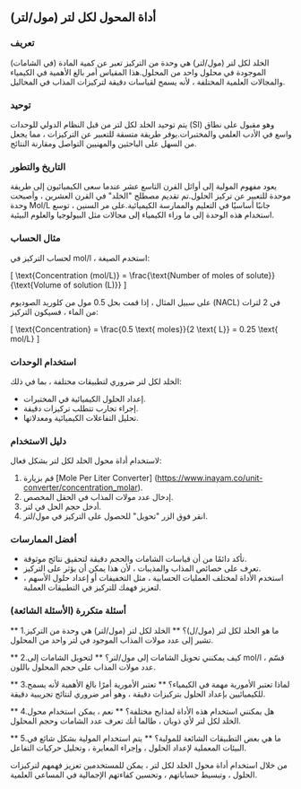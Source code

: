 ## أداة المحول لكل لتر (مول/لتر)

### تعريف
الخلد لكل لتر (مول/لتر) هي وحدة من التركيز تعبر عن كمية المادة (في الشامات) الموجودة في محلول واحد من المحلول.هذا المقياس أمر بالغ الأهمية في الكيمياء والمجالات العلمية المختلفة ، لأنه يسمح لقياسات دقيقة لتركيزات المذاب في المحاليل.

### توحيد
يتم توحيد الخلد لكل لتر من قبل النظام الدولي للوحدات (SI) وهو مقبول على نطاق واسع في الأدب العلمي والمختبرات.يوفر طريقة متسقة للتعبير عن التركيزات ، مما يجعل من السهل على الباحثين والمهنيين التواصل ومقارنة النتائج.

### التاريخ والتطور
يعود مفهوم المولية إلى أوائل القرن التاسع عشر عندما سعى الكيميائيون إلى طريقة موحدة للتعبير عن تركيز الحلول.تم تقديم مصطلح "الخلد" في القرن العشرين ، وأصبحت وحدة Mol/L جانبًا أساسيًا في التعليم والممارسة الكيميائية.على مر السنين ، توسع استخدام هذه الوحدة إلى ما وراء الكيمياء إلى مجالات مثل البيولوجيا والعلوم البيئية.

### مثال الحساب
لحساب التركيز في mol/l ، استخدم الصيغة:

\[ \text{Concentration (mol/L)} = \frac{\text{Number of moles of solute}}{\text{Volume of solution (L)}} \]

على سبيل المثال ، إذا قمت بحل 0.5 مول من كلوريد الصوديوم (NACL) في 2 لترات من الماء ، فسيكون التركيز:

\[ \text{Concentration} = \frac{0.5 \text{ moles}}{2 \text{ L}} = 0.25 \text{ mol/L} \]

### استخدام الوحدات
الخلد لكل لتر ضروري لتطبيقات مختلفة ، بما في ذلك:
- إعداد الحلول الكيميائية في المختبرات.
- إجراء تجارب تتطلب تركيزات دقيقة.
- تحليل التفاعلات الكيميائية ومعدلاتها.

### دليل الاستخدام
لاستخدام أداة محول الخلد لكل لتر بشكل فعال:
1. قم بزيارة [Mole Per Liter Converter] (https://www.inayam.co/unit-converter/concentration_molar).
2. إدخال عدد مولات المذاب في الحقل المخصص.
3. أدخل حجم الحل في لتر.
4. انقر فوق الزر "تحويل" للحصول على التركيز في مول/لتر.

### أفضل الممارسات
- تأكد دائمًا من أن قياسات الشامات والحجم دقيقة لتحقيق نتائج موثوقة.
- تعرف على خصائص المذاب والمذيبات ، لأن هذا يمكن أن يؤثر على التركيز.
- استخدم الأداة لمختلف العمليات الحسابية ، مثل التخفيفات أو إعداد حلول الأسهم ، لتعزيز فهمك للتركيز في التطبيقات العملية.

### أسئلة متكررة (الأسئلة الشائعة)

** 1.ما هو الخلد لكل لتر (مول/ل)؟ **
الخلد لكل لتر (مول/لتر) هي وحدة من التركيز تشير إلى عدد مولات المذاب الموجود في لتر واحد من المحلول.

** 2.كيف يمكنني تحويل الشامات إلى مول/لتر؟ **
لتحويل الشامات إلى mol/l ، قسّم عدد مولات المذاب على حجم المحلول باللون.

** 3.لماذا تعتبر الأمورية مهمة في الكيمياء؟ **
تعتبر الأمورية أمرًا بالغ الأهمية لأنه يسمح للكيميائيين بإعداد الحلول بتركيزات دقيقة ، وهو أمر ضروري لنتائج تجريبية دقيقة.

** 4.هل يمكنني استخدام هذه الأداة لمذابح مختلفة؟ **
نعم ، يمكن استخدام محول الخلد لكل لتر لأي ذوبان ، طالما أنك تعرف عدد الشامات وحجم المحلول.

** 5.ما هي بعض التطبيقات الشائعة للمولية؟ **
يتم استخدام المولية بشكل شائع في البيئات المعملية لإعداد الحلول ، وإجراء المعايرة ، وتحليل حركيات التفاعل.

من خلال استخدام أداة محول الخلد لكل لتر ، يمكن للمستخدمين تعزيز فهمهم لتركيزات الحلول ، وتبسيط حساباتهم ، وتحسين كفاءتهم الإجمالية في المساعي العلمية.